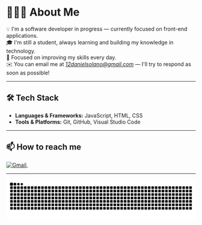 # 👨🏻‍💻 About Me  

💡 I'm a software developer in progress — currently focused on front-end applications.  
🎓 I'm still a student, always learning and building my knowledge in technology.  
🌱 Focused on improving my skills every day.  
✉️ You can email me at *12danielsolano@gmail.com* — I'll try to respond as soon as possible!  

---

## 🛠 Tech Stack  

- **Languages & Frameworks:** JavaScript, HTML, CSS
- **Tools & Platforms:** Git, GitHub, Visual Studio Code  

---

## 📫 How to reach me  

<a href="mailto:12danielsolano@gmail.com">
  <img align="center" alt="Gmail" width="40px" src="https://cdn.jsdelivr.net/gh/devicons/devicon/icons/google/google-original.svg" />
</a>
&nbsp;&nbsp;

<hr>
<div align="center">
<img alt="snake eating my contributions" src="https://raw.githubusercontent.com/DanielSln/DanielSln/refs/heads/output/github-contribution-grid-snake.svg"/>
</div>
